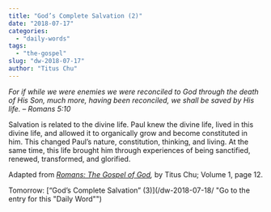 ```yaml
---
title: "God’s Complete Salvation (2)"
date: "2018-07-17"
categories: 
  - "daily-words"
tags: 
  - "the-gospel"
slug: "dw-2018-07-17"
author: "Titus Chu"
---
```


_For if while we were enemies we were reconciled to God through the death of His Son, much more, having been reconciled, we shall be saved by His life. – Romans 5:10_

Salvation is related to the divine life. Paul knew the divine life, lived in this divine life, and allowed it to organically grow and become constituted in him. This changed Paul’s nature, constitution, thinking, and living. At the same time, this life brought him through experiences of being sanctified, renewed, transformed, and glorified.

Adapted from _[Romans: The Gospel of God](/book-romans/ "Go to the listing for this book"),_ by Titus Chu; Volume 1, page 12.

Tomorrow: [“God’s Complete Salvation” (3)](/dw-2018-07-18/ "Go to the entry for this "Daily Word"")

